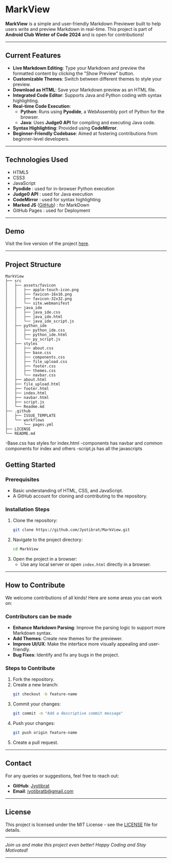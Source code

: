 # **MarkView**  

**MarkView** is a simple and user-friendly Markdown Previewer built to help users write and preview Markdown in real-time. This project is part of **Android Club Winter of Code 2024** and is open for contributions!  

---

## **Current Features**  
- **Live Markdown Editing**: Type your Markdown and preview the formatted content by clicking the "Show Preview" button.  
- **Customizable Themes**: Switch between different themes to style your preview.  
- **Download as HTML**: Save your Markdown preview as an HTML file.  
- **Integrated Code Editor**: Supports Java and Python coding with syntax highlighting.  
- **Real-time Code Execution**:  
  - **Python**: Runs using **Pyodide**, a WebAssembly port of Python for the browser.  
  - **Java**: Uses **Judge0 API** for compiling and executing Java code.  
- **Syntax Highlighting**: Provided using **CodeMirror**.  
- **Beginner-Friendly Codebase**: Aimed at fostering contributions from beginner-level developers.  

---

## **Technologies Used**  
- HTML5  
- CSS3  
- JavaScript  
- **Pyodide** : used for in-browser Python execution
- **Judge0 API** : used for Java execution
- **CodeMirror** : used for syntax highlighting
- **Marked JS** ([GitHub](https://github.com/markedjs/marked)) : for MarkDown
- GitHub Pages : used for Deployment  

---

## **Demo**  
Visit the live version of the project [here](https://jyotibrat.github.io/MarkView/).  

---

## **Project Structure**  
```plaintext
MarkView
├── src
│   ├── assets/favicon
│   │   ├── apple-touch-icon.png
│   │   ├── favicon-16x16.png
│   │   ├── favicon-32x32.png
│   │   └── site.webmanifest
│   ├── java_ide
│   │   ├── java_ide.css
│   │   ├── java_ide.html
│   │   └── java_ide_script.js
│   ├── python_ide
│   │   ├── python_ide.css
│   │   ├── python_ide.html
│   │   └── py_script.js
│   ├── styles 
│   │   ├── about.css
│   │   ├── base.css
│   │   ├── components.css
│   │   ├── file_upload.css
│   │   ├── footer.css
│   │   ├── themes.css
│   │   └── navbar.css
│   ├── about.html
│   ├── file_upload.html
│   ├── footer.html
│   ├── index.html
│   ├── navbar.html
│   ├── script.js
│   └── Readme.md
├── .github
│   ├── ISSUE_TEMPLATE 
│   └── workflows
│       └── pages.yml
├── LICENSE 
└── README.md
```

-Base.css has styles for index.html
-components has navbar and common components for index and others
-script.js has all the javascripts

## **Getting Started**

### Prerequisites
- Basic understanding of HTML, CSS, and JavaScript.
- A GitHub account for cloning and contributing to the repository.

### Installation Steps
1. Clone the repository:
   ```bash
   git clone https://github.com/Jyotibrat/MarkView.git
   ```
2. Navigate to the project directory:
   ```bash
   cd MarkView
   ```
3. Open the project in a browser:
   - Use any local server or open `index.html` directly in a browser.

---

## **How to Contribute**
We welcome contributions of all kinds! Here are some areas you can work on:

### **Contributors can be made**
- **Enhance Markdown Parsing**: Improve the parsing logic to support more Markdown syntax.
- **Add Themes**: Create new themes for the previewer.
- **Improve UI/UX**: Make the interface more visually appealing and user-friendly.
- **Bug Fixes**: Identify and fix any bugs in the project.

### **Steps to Contribute**
1. Fork the repository.
2. Create a new branch:
   ```bash
   git checkout -b feature-name
   ```
3. Commit your changes:
   ```bash
   git commit -m "Add a descriptive commit message"
   ```
4. Push your changes:
   ```bash
   git push origin feature-name
   ```
5. Create a pull request.

---

## **Contact**
For any queries or suggestions, feel free to reach out:
- **GitHub**: [Jyotibrat](https://github.com/Jyotibrat)
- **Email**: jyotibratb@gmail.com

---

## **License**
This project is licensed under the MIT License - see the [LICENSE](LICENSE) file for details.

---

*Join us and make this project even better! Happy Coding and Stay Motivated!*

---
